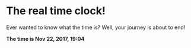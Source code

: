 # The real time clock!

Ever wanted to know what the time is? Well, your journey is about to end!

**The time is Nov 22, 2017, 19:04**